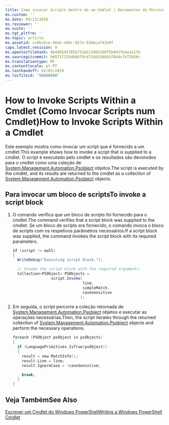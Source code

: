 ```yaml
---
title: Como invocar Scripts dentro de um Cmdlet | Documentos da Microsoft
ms.custom: ''
ms.date: 09/13/2016
ms.reviewer: ''
ms.suite: ''
ms.tgt_pltfrm: ''
ms.topic: article
ms.assetid: cc0bc6ce-48a5-4d9c-927e-636bca743e9f
caps.latest.revision: 9
ms.openlocfilehash: 4b4d5645785b751eb1390e196f5b9437b4a1e13b
ms.sourcegitcommit: b6871f21bd666f9cd71dd336bb3f844cf472b56c
ms.translationtype: MT
ms.contentlocale: pt-PT
ms.lasthandoff: 02/03/2019
ms.locfileid: "56846698"
---
```

# <a name="how-to-invoke-scripts-within-a-cmdlet"></a><span data-ttu-id="ce566-102">How to Invoke Scripts Within a Cmdlet (Como Invocar Scripts num Cmdlet)</span><span class="sxs-lookup"><span data-stu-id="ce566-102">How to Invoke Scripts Within a Cmdlet</span></span>

<span data-ttu-id="ce566-103">Este exemplo mostra como invocar um script que é fornecido a um cmdlet.</span><span class="sxs-lookup"><span data-stu-id="ce566-103">This example shows how to invoke a script that is supplied to a cmdlet.</span></span> <span data-ttu-id="ce566-104">O script é executado pelo cmdlet e os resultados são devolvidos para o cmdlet como uma coleção de [System.Management.Automation.Psobject](/dotnet/api/System.Management.Automation.PSObject) objetos.</span><span class="sxs-lookup"><span data-stu-id="ce566-104">The script is executed by the cmdlet, and its results are returned to the cmdlet as a collection of [System.Management.Automation.Psobject](/dotnet/api/System.Management.Automation.PSObject) objects.</span></span>

## <a name="to-invoke-a-script-block"></a><span data-ttu-id="ce566-105">Para invocar um bloco de scripts</span><span class="sxs-lookup"><span data-stu-id="ce566-105">To invoke a script block</span></span>

1. <span data-ttu-id="ce566-106">O comando verifica que um bloco de scripts foi fornecido para o cmdlet.</span><span class="sxs-lookup"><span data-stu-id="ce566-106">The command verifies that a script block was supplied to the cmdlet.</span></span> <span data-ttu-id="ce566-107">Se um bloco de scripts era fornecido, o comando invoca o bloco de scripts com os respetivos parâmetros necessários.</span><span class="sxs-lookup"><span data-stu-id="ce566-107">If a script block was supplied, the command invokes the script block with its required parameters.</span></span>

    ```csharp
    if (script != null)
    {
      WriteDebug("Executing script block.");

      // Invoke the script block with the required arguments.
      Collection<PSObject> PSObjects =
                     script.Invoke(
                                   line,
                                   simpleMatch,
                                   caseSensitive
                                  );
    ```

2. <span data-ttu-id="ce566-108">Em seguida, o script percorre a coleção retornada de [System.Management.Automation.Psobject](/dotnet/api/System.Management.Automation.PSObject) objetos e executar as operações necessárias.</span><span class="sxs-lookup"><span data-stu-id="ce566-108">Then, the script iterates through the returned collection of [System.Management.Automation.Psobject](/dotnet/api/System.Management.Automation.PSObject) objects and perform the necessary operations.</span></span>

    ```c
    foreach (PSObject psObject in psObjects)
    {
      if (LanguagePrimitives.IsTrue(psObject))
      {
        result = new MatchInfo();
        result.Line = line;
        result.IgnoreCase = !caseSensitive;

        break;
      }
    }

    ```

## <a name="see-also"></a><span data-ttu-id="ce566-109">Veja Também</span><span class="sxs-lookup"><span data-stu-id="ce566-109">See Also</span></span>

[<span data-ttu-id="ce566-110">Escrever um Cmdlet do Windows PowerShell</span><span class="sxs-lookup"><span data-stu-id="ce566-110">Writing a Windows PowerShell Cmdlet</span></span>](./writing-a-windows-powershell-cmdlet.md)
